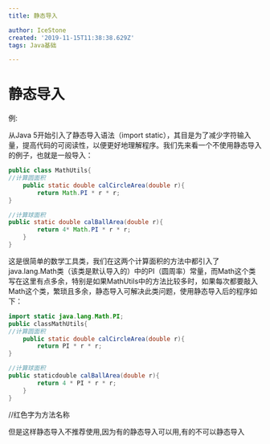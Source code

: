 ```yaml
---
title: 静态导入

author: IceStone
created: '2019-11-15T11:38:38.629Z'
tags: Java基础

---
```


# 静态导入

例:

从Java 5开始引入了静态导入语法（import static），其目是为了减少字符输入量，提高代码的可阅读性，以便更好地理解程序。我们先来看一个不使用静态导入的例子，也就是一般导入：

```java
public class MathUtils{
//计算圆面积
    public static double calCircleArea(double r){
        return Math.PI * r * r;
}

//计算球面积
public static double calBallArea(double r){
        return 4* Math.PI * r * r;
	}
}
```


这是很简单的数学工具类，我们在这两个计算面积的方法中都引入了java.lang.Math类（该类是默认导入的）中的PI（圆周率）常量，而Math这个类写在这里有点多余，特别是如果MathUtils中的方法比较多时，如果每次都要敲入Math这个类，繁琐且多余，静态导入可解决此类问题，使用静态导入后的程序如下：

```java
import static java.lang.Math.PI;
public classMathUtils{
//计算圆面积
    public static double calCircleArea(double r){
        return PI * r * r;
}

//计算球面积
public staticdouble calBallArea(double r){
        return 4 * PI * r * r;
    }
}
```



//红色字为方法名称

但是这样静态导入不推荐使用,因为有的静态导入可以用,有的不可以静态导入

